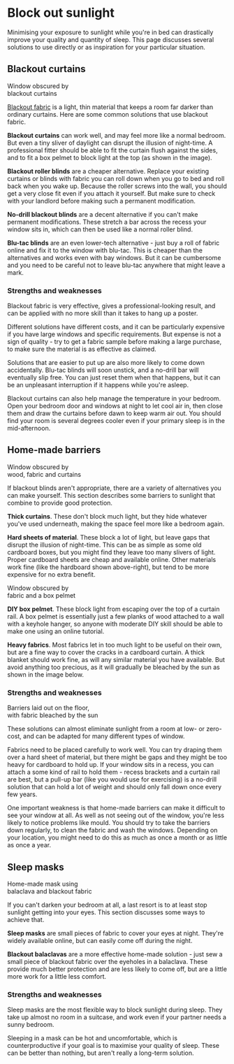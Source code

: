 # Block out sunlight

Minimising your exposure to sunlight while you're in bed can drastically improve your quality and quantity of sleep.  This page discusses several solutions to use directly or as inspiration for your particular situation.

## Blackout curtains

<ImageFrame link="/patterns/blackout-curtains.jpg" thumb="/patterns/blackout-curtains-thumbnail.jpg">
  Window obscured by<br>blackout curtains
</ImageFrame>

[Blackout fabric](https://en.wikipedia.org/wiki/Blackout_(fabric)) is a light, thin material that keeps a room far darker than ordinary curtains.  Here are some common solutions that use blackout fabric.

__Blackout curtains__ can work well, and may feel more like a normal bedroom.  But even a tiny sliver of daylight can disrupt the illusion of night-time.  A professional fitter should be able to fit the curtain flush against the sides, and to fit a box pelmet to block light at the top (as shown in the image).

__Blackout roller blinds__ are a cheaper alternative.  Replace your existing curtains or blinds with fabric you can roll down when you go to bed and roll back when you wake up.  Because the roller screws into the wall, you should get a very close fit even if you attach it yourself.  But make sure to check with your landlord before making such a permanent modification.

__No-drill blackout blinds__ are a decent alternative if you can't make permanent modifications.  These stretch a bar across the recess your window sits in, which can then be used like a normal roller blind.

__Blu-tac blinds__ are an even lower-tech alternative - just buy a roll of fabric online and fix it to the window with blu-tac.  This is cheaper than the alternatives and works even with bay windows.  But it can be cumbersome and you need to be careful not to leave blu-tac anywhere that might leave a mark.

### Strengths and weaknesses

Blackout fabric is very effective, gives a professional-looking result, and can be applied with no more skill than it takes to hang up a poster.

Different solutions have different costs, and it can be particularly expensive if you have large windows and specific requirements.  But expense is not a sign of quality - try to get a fabric sample before making a large purchase, to make sure the material is as effective as claimed.

Solutions that are easier to put up are also more likely to come down accidentally.  Blu-tac blinds will soon unstick, and a no-drill bar will eventually slip free.  You can just reset them when that happens, but it can be an unpleasant interruption if it happens while you're asleep.

Blackout curtains can also help manage the temperature in your bedroom.  Open your bedroom door and windows at night to let cool air in, then close them and draw the curtains before dawn to keep warm air out.  You should find your room is several degrees cooler even if your primary sleep is in the mid-afternoon.

## Home-made barriers

<ImageFrame link="/patterns/curtains.jpg" thumb="/patterns/curtains-thumbnail.jpg">
  Window obscured by<br> wood, fabric and curtains
</ImageFrame>

If blackout blinds aren't appropriate, there are a variety of alternatives you can make yourself.  This section describes some barriers to sunlight that combine to provide good protection.

__Thick curtains__.  These don't block much light, but they hide whatever you've used underneath, making the space feel more like a bedroom again.

__Hard sheets of material__.  These block a lot of light, but leave gaps that disrupt the illusion of night-time.  This can be as simple as some old cardboard boxes, but you might find they leave too many slivers of light.  Proper cardboard sheets are cheap and available online.  Other materials work fine (like the hardboard shown above-right), but tend to be more expensive for no extra benefit.

<ImageFrame link="/patterns/box-pelmet.jpg" thumb="/patterns/box-pelmet-thumbnail.jpg">
  Window obscured by<br> fabric and a box pelmet
</ImageFrame>

__DIY box pelmet__.  These block light from escaping over the top of a curtain rail.  A box pelmet is essentially just a few planks of wood attached to a wall with a keyhole hanger, so anyone with moderate DIY skill should be able to make one using an online tutorial.

__Heavy fabrics__.  Most fabrics let in too much light to be useful on their own, but are a fine way to cover the cracks in a cardboard curtain.  A thick blanket should work fine, as will any similar material you have available.  But avoid anything too precious, as it will gradually be bleached by the sun as shown in the image below.

### Strengths and weaknesses

<ImageFrame link="/patterns/barriers.jpg" thumb="/patterns/barriers-thumbnail.jpg">
  Barriers laid out on the floor,<br>with fabric bleached by the sun
</ImageFrame>

These solutions can almost eliminate sunlight from a room at low- or zero-cost, and can be adapted for many different types of window.

Fabrics need to be placed carefully to work well.  You can try draping them over a hard sheet of material, but there might be gaps and they might be too heavy for cardboard to hold up.  If your window sits in a recess, you can attach a some kind of rail to hold them - recess brackets and a curtain rail are best, but a pull-up bar (like you would use for exercising) is a no-drill solution that can hold a lot of weight and should only fall down once every few years.

One important weakness is that home-made barriers can make it difficult to see your window at all.  As well as not seeing out of the window, you're less likely to notice problems like mould.  You should try to take the barriers down regularly, to clean the fabric and wash the windows.  Depending on your location, you might need to do this as much as once a month or as little as once a year.

## Sleep masks

<ImageFrame link="/patterns/ski-mask.jpg" thumb="/patterns/ski-mask-thumbnail.jpg">
  Home-made mask using<br>balaclava and blackout fabric
</ImageFrame>

If you can't darken your bedroom at all, a last resort is to at least stop sunlight getting into your eyes.  This section discusses some ways to achieve that.

__Sleep masks__ are small pieces of fabric to cover your eyes at night.  They're widely available online, but can easily come off during the night.

__Blackout balaclavas__ are a more effective home-made solution - just sew a small piece of blackout fabric over the eyeholes in a balaclava.  These provide much better protection and are less likely to come off, but are a little more work for a little less comfort.

### Strengths and weaknesses

Sleep masks are the most flexible way to block sunlight during sleep.  They take up almost no room in a suitcase, and work even if your partner needs a sunny bedroom.

Sleeping in a mask can be hot and uncomfortable, which is counterproductive if your goal is to maximise your quality of sleep.  These can be better than nothing, but aren't really a long-term solution.
